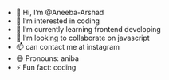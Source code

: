 - 👋 Hi, I’m @Aneeba-Arshad
- 👀 I’m interested in coding
- 🌱 I’m currently learning frontend developing
- 💞️ I’m looking to collaborate on javascript
- 📫 can contact me at instagram
- 😄 Pronouns: aniba
- ⚡ Fun fact: coding 

<!---
Aneeba-Arshad/Aneeba-Arshad is a ✨ special ✨ repository because its `README.md` (this file) appears on your GitHub profile.
You can click the Preview link to take a look at your changes.
--->
